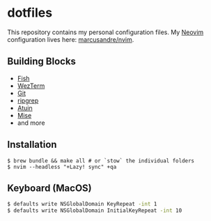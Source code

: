 # dotfiles

This repository contains my personal configuration files. My [Neovim](https://neovim.io/) configuration lives here: [marcusandre/nvim](https://github.com/marcusandre/nvim).

## Building Blocks

- [Fish](https://fishshell.com/)
- [WezTerm](https://wezfurlong.org/wezterm)
- [Git](https://git-scm.com/)
- [ripgrep](https://github.com/BurntSushi/ripgrep)
- [Atuin](https://github.com/atuinsh/atuinb)
- [Mise](https://mise.jdx.dev/)
- and more

## Installation

```
$ brew bundle && make all # or `stow` the individual folders
$ nvim --headless "+Lazy! sync" +qa
```

## Keyboard (MacOS)

```sh
$ defaults write NSGlobalDomain KeyRepeat -int 1
$ defaults write NSGlobalDomain InitialKeyRepeat -int 10
```
